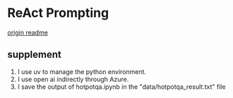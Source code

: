 # ReAct Prompting

[origin readme](https://github.com/ysymyth/ReAct/blob/master/README.md)

## supplement

1. I use uv to manage the python environment.
2. I use open ai indirectly through Azure.
3. I save the output of hotpotqa.ipynb in the "data/hotpotqa_result.txt" file